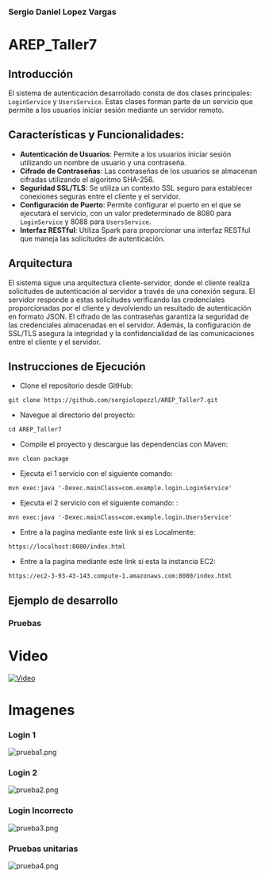 ### Sergio Daniel Lopez Vargas

# AREP_Taller7


## Introducción

El sistema de autenticación desarrollado consta de dos clases principales: `LoginService` y `UsersService`. Estas 
clases forman parte de un servicio que permite a los usuarios iniciar sesión mediante un servidor remoto.

## Características y Funcionalidades:

- **Autenticación de Usuarios**: Permite a los usuarios iniciar sesión utilizando un nombre de usuario y una contraseña.
- **Cifrado de Contraseñas**: Las contraseñas de los usuarios se almacenan cifradas utilizando el algoritmo SHA-256.
- **Seguridad SSL/TLS**: Se utiliza un contexto SSL seguro para establecer conexiones seguras entre el cliente y el servidor.
- **Configuración de Puerto**: Permite configurar el puerto en el que se ejecutará el servicio, con un valor predeterminado de 8080 para `LoginService` y 8088 para `UsersService`.
- **Interfaz RESTful**: Utiliza Spark para proporcionar una interfaz RESTful que maneja las solicitudes de autenticación.

## Arquitectura

El sistema sigue una arquitectura cliente-servidor, donde el cliente realiza solicitudes de autenticación al servidor 
a través de una conexión segura. El servidor responde a estas solicitudes verificando las credenciales proporcionadas 
por el cliente y devolviendo un resultado de autenticación en formato JSON. El cifrado de las contraseñas garantiza la 
seguridad de las credenciales almacenadas en el servidor. Además, la configuración de SSL/TLS asegura la integridad y 
la confidencialidad de las comunicaciones entre el cliente y el servidor.

## Instrucciones de Ejecución
* Clone el repositorio desde GitHub:

```
git clone https://github.com/sergiolopezzl/AREP_Taller7.git
```

* Navegue al directorio del proyecto: 

```
cd AREP_Taller7
```

* Compile el proyecto y descargue las dependencias con Maven: 

```
mvn clean package
```

* Ejecuta el 1 servicio con el siguiente comando: 

```
mvn exec:java '-Dexec.mainClass=com.example.login.LoginService'
```

* Ejecuta el 2 servicio con el siguiente comando: :

```
mvn exec:java '-Dexec.mainClass=com.example.login.UsersService'
```

* Entre a la pagina mediante este link si es Localmente:

```
https://localhost:8080/index.html
```

* Entre a la pagina mediante este link si esta la instancia EC2:

```
https://ec2-3-93-43-143.compute-1.amazonaws.com:8080/index.html
```


## Ejemplo de desarrollo

### Pruebas

# Video

[![Video](https://img.youtube.com/vi/haHc01DqGTo/sddefault.jpg)](https://www.youtube.com/watch?v=haHc01DqGTo)

# Imagenes
### Login 1
![prueba1.png](src/main/resources/public/img/prueba1.png)
### Login 2
![prueba2.png](src/main/resources/public/img/prueba2.png)
### Login Incorrecto
![prueba3.png](src/main/resources/public/img/prueba3.png)
### Pruebas unitarias
![prueba4.png](src/main/resources/public/img/prueba4.png)







